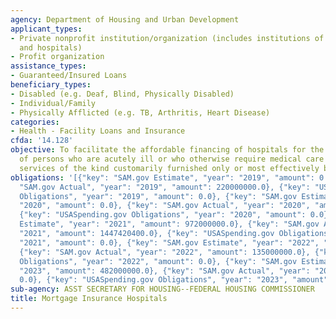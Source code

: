 ```yaml
---
agency: Department of Housing and Urban Development
applicant_types:
- Private nonprofit institution/organization (includes institutions of higher education
  and hospitals)
- Profit organization
assistance_types:
- Guaranteed/Insured Loans
beneficiary_types:
- Disabled (e.g. Deaf, Blind, Physically Disabled)
- Individual/Family
- Physically Afflicted (e.g. TB, Arthritis, Heart Disease)
categories:
- Health - Facility Loans and Insurance
cfda: '14.128'
objective: To facilitate the affordable financing of hospitals for the care and treatment
  of persons who are acutely ill or who otherwise require medical care and related
  services of the kind customarily furnished only or most effectively by hospitals.
obligations: '[{"key": "SAM.gov Estimate", "year": "2019", "amount": 0.0}, {"key":
  "SAM.gov Actual", "year": "2019", "amount": 220000000.0}, {"key": "USASpending.gov
  Obligations", "year": "2019", "amount": 0.0}, {"key": "SAM.gov Estimate", "year":
  "2020", "amount": 0.0}, {"key": "SAM.gov Actual", "year": "2020", "amount": 0.0},
  {"key": "USASpending.gov Obligations", "year": "2020", "amount": 0.0}, {"key": "SAM.gov
  Estimate", "year": "2021", "amount": 972000000.0}, {"key": "SAM.gov Actual", "year":
  "2021", "amount": 1447420400.0}, {"key": "USASpending.gov Obligations", "year":
  "2021", "amount": 0.0}, {"key": "SAM.gov Estimate", "year": "2022", "amount": 642000000.0},
  {"key": "SAM.gov Actual", "year": "2022", "amount": 135000000.0}, {"key": "USASpending.gov
  Obligations", "year": "2022", "amount": 0.0}, {"key": "SAM.gov Estimate", "year":
  "2023", "amount": 482000000.0}, {"key": "SAM.gov Actual", "year": "2023", "amount":
  0.0}, {"key": "USASpending.gov Obligations", "year": "2023", "amount": 0.0}]'
sub-agency: ASST SECRETARY FOR HOUSING--FEDERAL HOUSING COMMISSIONER
title: Mortgage Insurance Hospitals
---
```

